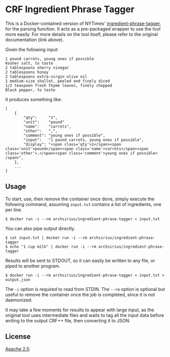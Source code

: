 # CRF Ingredient Phrase Tagger
This is a Docker-contained version of NYTimes' [ingredient-phrase-tagger](https://github.com/NYTimes/ingredient-phrase-tagger), for the parsing function.
It acts as a pre-packaged wrapper to use the tool more easily. For more details on the tool itself, please refer to the original documentation (link above).

Given the following input:
```
1 pound carrots, young ones if possible
Kosher salt, to taste
2 tablespoons sherry vinegar
2 tablespoons honey
2 tablespoons extra-virgin olive oil
1 medium-size shallot, peeled and finely diced
1/2 teaspoon fresh thyme leaves, finely chopped
Black pepper, to taste
```
It produces something like:
```
[
    {
        "qty":     "1",
        "unit":    "pound"
        "name":    "carrots",
        "other":   ",",
        "comment": "young ones if possible",
        "input":   "1 pound carrots, young ones if possible",
        "display": "<span class='qty'>1</span><span class='unit'>pound</span><span class='name'>carrots</span><span class='other'>,</span><span class='comment'>young ones if possible< /span>",
    },
    ...
]
```

## Usage
To start, use, then remove the container once done, simply execute the following command, assuming `input.txt` contains a list of ingredients, one per line.
```
$ docker run -i --rm archsirius/ingredient-phrase-tagger < input.txt
```
You can also pipe output directly.
```
$ cat input.txt | docker run -i --rm archsirius/ingredient-phrase-tagger
$ echo "1 cup milk" | docker run -i --rm archsirius/ingredient-phrase-tagger
```
Results will be sent to STDOUT, so it can easily be written to any file, or piped to another program.
```
$ docker run -i --rm archsirius/ingredient-phrase-tagger < input.txt > output.json
```
The `-i` option is required to read from STDIN. The `--rm` option is optional but useful to remove the container once the job is completed, since it is not daemonized.

It may take a few moments for results to appear with large input, as the original tool uses intermediate files and waits to tag all the input data before writing to the output CRF++ file, then converting it to JSON.

## License
[Apache 2.0](LICENSE.md).

